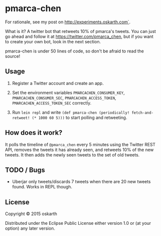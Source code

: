 # pmarca-chen

For rationale, see my post on http://experiments.oskarth.com`.

What is it? A twitter bot that retweets 10% of pmarca's tweets. You
can just go ahead and follow it at https://twitter.com/pmarca_chen,
but if you want to create your own bot, look in the next section.

pmarca-chen is under 50 lines of code, so don't be afraid to read the
source!

## Usage

1. Register a Twitter account and create an app.

2. Set the environment variables `PMARCACHEN_CONSUMER_KEY`,
   `PMARCACHEN_CONSUMER_SEC`, `PMARCACHEN_ACCESS_TOKEN`,
   `PMARCACHEN_ACCESS_TOKEN_SEC` correctly.

3. Run `lein repl` and write `(def pmarca-chen (periodically!
   fetch-and-retweet! (* 1000 60 5)))` to start polling and
   retweeting.

## How does it work?

It polls the timeline of `@pmarca_chen` every 5 minutes using the
Twitter REST API, removes the tweets it has already seen, and retweets
10% of the new tweets. It then adds the newly seen tweets to the set
of old tweets.

## TODO / Bugs

- Uberjar only tweets/discards 7 tweets when there are 20 new tweets
  found. Works in REPL though.

## License

Copyright © 2015 oskarth

Distributed under the Eclipse Public License either version 1.0 or (at
your option) any later version.
